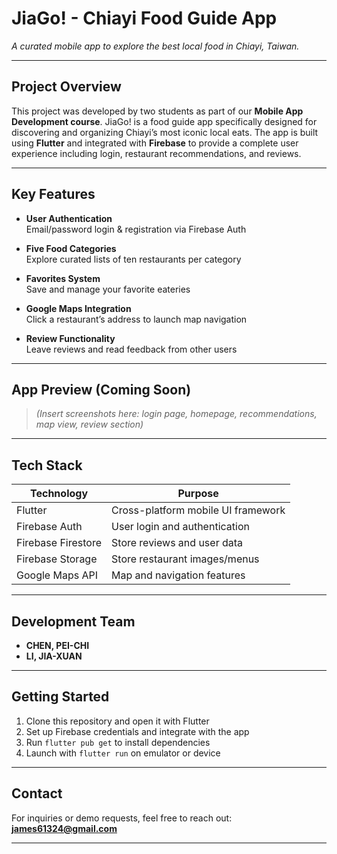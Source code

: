 # JiaGo! - Chiayi Food Guide App

*A curated mobile app to explore the best local food in Chiayi, Taiwan.*

---

## Project Overview

This project was developed by two students as part of our **Mobile App Development course**. JiaGo! is a food guide app specifically designed for discovering and organizing Chiayi’s most iconic local eats. The app is built using **Flutter** and integrated with **Firebase** to provide a complete user experience including login, restaurant recommendations, and reviews.

---

## Key Features

- **User Authentication**  
  Email/password login & registration via Firebase Auth

- **Five Food Categories**  
  Explore curated lists of ten restaurants per category

- **Favorites System**  
  Save and manage your favorite eateries

- **Google Maps Integration**  
  Click a restaurant’s address to launch map navigation

- **Review Functionality**  
  Leave reviews and read feedback from other users

---

## App Preview (Coming Soon)

> *(Insert screenshots here: login page, homepage, recommendations, map view, review section)*

---

## Tech Stack

| Technology         | Purpose                            |
|--------------------|------------------------------------|
| Flutter            | Cross-platform mobile UI framework |
| Firebase Auth      | User login and authentication      |
| Firebase Firestore | Store reviews and user data        |
| Firebase Storage   | Store restaurant images/menus      |
| Google Maps API    | Map and navigation features        |

---

## Development Team

- **CHEN, PEI-CHI**  
- **LI, JIA-XUAN**

---

## Getting Started

1. Clone this repository and open it with Flutter
2. Set up Firebase credentials and integrate with the app
3. Run `flutter pub get` to install dependencies
4. Launch with `flutter run` on emulator or device

---

## Contact

For inquiries or demo requests, feel free to reach out:  
**james61324@gmail.com**

---

